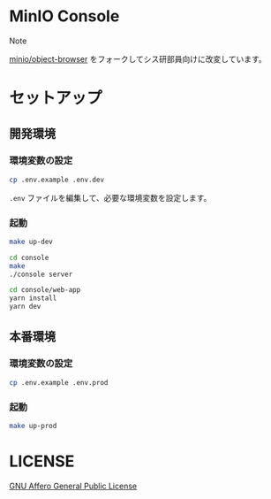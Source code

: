 # MinIO Console

> [!NOTE]
> [minio/object-browser](https://github.com/minio/object-browser) をフォークしてシス研部員向けに改変しています。

# セットアップ
## 開発環境
### 環境変数の設定
```bash
cp .env.example .env.dev
```

`.env` ファイルを編集して、必要な環境変数を設定します。


### 起動
```bash
make up-dev
```

```bash
cd console
make
./console server
```

```bash
cd console/web-app
yarn install
yarn dev
```

## 本番環境
### 環境変数の設定
```bash
cp .env.example .env.prod
```

### 起動
```bash
make up-prod
```


# LICENSE
[GNU Affero General Public License](./LICENSE)
